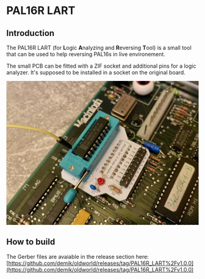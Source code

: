 # PAL16R LART

## Introduction

The PAL16R LART (for **L**ogic **A**nalyzing and **R**eversing **T**ool) is a small tool that can be used to help reversing PAL16s in live environement.

The small PCB can be fitted with a ZIF socket and additional pins for a logic analyzer. It's supposed to be installed in a socket on the original board.

![PAL16R LART](PAL16R%20LART.jpeg)

## How to build

The Gerber files are avaiable in the release section here:
[https://github.com/demik/oldworld/releases/tag/PAL16R_LART%2Fv1.0.0](https://github.com/demik/oldworld/releases/tag/PAL16R_LART%2Fv1.0.0)
